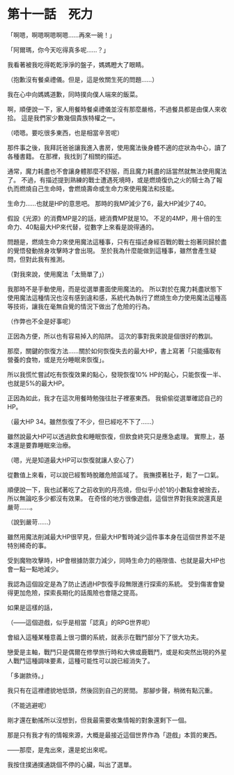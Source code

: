 # 第十一話　死力

「啊嗯，啊嗯啊嗯啊嗯……再來一碗！」

「阿爾瑪，你今天吃得真多呢……？」

我看著被我吃得乾乾淨淨的盤子，媽媽瞪大了眼睛。

（抱歉沒有餐桌禮儀。但是，這是攸關生死的問題……）

我在心中向媽媽道歉，同時撲向僕人端來的飯菜。

啊，順便說一下，家人用餐時餐桌禮儀並沒有那麼嚴格，不過餐具都是由僕人來收拾。
這是我們家少數幾個貴族特權之一。

（唔嗯。要吃很多東西，也是相當辛苦呢）

那件事之後，我拜託爸爸讓我進入書房，使用魔法後身體不適的症狀為中心，讀了各種書籍。
在那裡，我找到了相關的描述。

通常，魔力耗盡也不會讓身體那麼不舒服，而且魔力耗盡的話當然就無法使用魔法了。
不過，有描述提到熟練的戰士遭遇死境時，或是燃燒復仇之火的騎士為了報仇而燃燒自己生命時，會燃燒壽命或生命力來使用魔法和技能。

生命力……也就是HP的意思吧。
那時的我MP減少了6，最大HP減少了40。

假設《光源》的消費MP是2的話，總消費MP就是10。
不足的4MP，用十倍的生命力、40點最大HP來代替，從數字上來看是說得通的。

問題是，燃燒生命力來使用魔法這種事，只有在描述身經百戰的戰士抱著同歸於盡的覺悟發動捨身攻擊時才會出現。
至於我為什麼能做到這種事，雖然會產生疑問，但對此我有推測。

（對我來說，使用魔法「太簡單了」）

我那時不是手動使用，而是從選單畫面使用魔法的。
所以對於在魔力耗盡狀態下使用魔法這種情況也沒有感到違和感，系統代為執行了燃燒生命力使用魔法這種高等技術，讓我在毫無自覺的情況下做出了危險的行為。

（作弊也不全是好事呢）

正因為方便，所以也有容易掉入的陷阱。
這次的事對我來說是個很好的教訓。

那麼，關鍵的恢復方法……關於如何恢復失去的最大HP，書上寫著「只能攝取有營養的食物，或是充分睡眠來恢復」。

所以我慌忙嘗試吃有恢復效果的點心，發現恢復10% HP的點心，只能恢復一半、也就是5%的最大HP。

正因為如此，我才在這次用餐時勉強往肚子裡塞東西。
我偷偷從選單確認自己的HP。

（最大HP 34。雖然恢復了不少，但已經吃不下了……）

雖然說最大HP可以透過飲食和睡眠恢復，但飲食終究只是應急處理。
實際上，基本還是要靠睡眠來治療。

（嗯，光是知道最大HP可以恢復就讓人安心了）

從數值上來看，可以說已經暫時脫離危險區域了。
我撫摸著肚子，鬆了一口氣。

順便說一下，我也試著吃了之前收到的月亮燒，但似乎小於1的小數點會被捨去，所以無論吃多少都沒有效果。
在奇怪的地方很像遊戲，這個世界對我來說還真是嚴苛……。

（說到嚴苛……）

雖然用魔法削減最大HP很罕見，但最大HP暫時減少這件事本身在這個世界並不是特別稀奇的事。

受到魔物攻擊時，HP會根據防禦力減少，同時生命力的極限值、也就是最大HP也會一點一點地減少。

我認為這個設定是為了防止透過HP恢復手段無限進行探索的系統。
受到傷害會變得更加危險，探索長期化的話風險也會隨之提高。

如果是這樣的話，

（——這個遊戲，似乎是相當「認真」的RPG世界呢）

會組入這種某種意義上很刁鑽的系統，就表示在戰鬥部分下了很大功夫。

戀愛是主軸，戰鬥只是偶爾在修學旅行時和大佛或鹿戰鬥，或是和突然出現的外星人戰鬥這種調味要素，這種可能性可以說已經消失了。

「多謝款待。」

我只有在這裡禮貌地低頭，然後回到自己的房間。
那腳步聲，稍微有點沉重。

（不能逃避呢）

剛才還在動搖所以沒想到，但我最需要收集情報的對象還剩下一個。

那是只有我才有的情報來源，大概是最接近這個世界作為「遊戲」本質的東西。

——那麼，是鬼出來，還是蛇出來呢。

我按住撲通撲通跳個不停的心臟，叫出了選單。